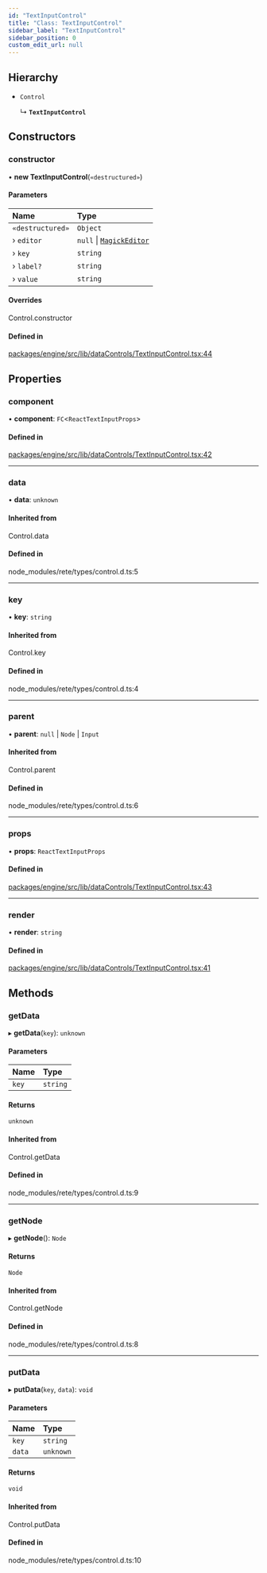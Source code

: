 ```yaml
---
id: "TextInputControl"
title: "Class: TextInputControl"
sidebar_label: "TextInputControl"
sidebar_position: 0
custom_edit_url: null
---
```


## Hierarchy

- `Control`

  ↳ **`TextInputControl`**

## Constructors

### constructor

• **new TextInputControl**(`«destructured»`)

#### Parameters

| Name | Type |
| :------ | :------ |
| `«destructured»` | `Object` |
| › `editor` | ``null`` \| [`MagickEditor`](MagickEditor.md) |
| › `key` | `string` |
| › `label?` | `string` |
| › `value` | `string` |

#### Overrides

Control.constructor

#### Defined in

[packages/engine/src/lib/dataControls/TextInputControl.tsx:44](https://github.com/Oneirocom/MagickML/blob/7e703a94/packages/engine/src/lib/dataControls/TextInputControl.tsx#L44)

## Properties

### component

• **component**: `FC`<`ReactTextInputProps`\>

#### Defined in

[packages/engine/src/lib/dataControls/TextInputControl.tsx:42](https://github.com/Oneirocom/MagickML/blob/7e703a94/packages/engine/src/lib/dataControls/TextInputControl.tsx#L42)

___

### data

• **data**: `unknown`

#### Inherited from

Control.data

#### Defined in

node_modules/rete/types/control.d.ts:5

___

### key

• **key**: `string`

#### Inherited from

Control.key

#### Defined in

node_modules/rete/types/control.d.ts:4

___

### parent

• **parent**: ``null`` \| `Node` \| `Input`

#### Inherited from

Control.parent

#### Defined in

node_modules/rete/types/control.d.ts:6

___

### props

• **props**: `ReactTextInputProps`

#### Defined in

[packages/engine/src/lib/dataControls/TextInputControl.tsx:43](https://github.com/Oneirocom/MagickML/blob/7e703a94/packages/engine/src/lib/dataControls/TextInputControl.tsx#L43)

___

### render

• **render**: `string`

#### Defined in

[packages/engine/src/lib/dataControls/TextInputControl.tsx:41](https://github.com/Oneirocom/MagickML/blob/7e703a94/packages/engine/src/lib/dataControls/TextInputControl.tsx#L41)

## Methods

### getData

▸ **getData**(`key`): `unknown`

#### Parameters

| Name | Type |
| :------ | :------ |
| `key` | `string` |

#### Returns

`unknown`

#### Inherited from

Control.getData

#### Defined in

node_modules/rete/types/control.d.ts:9

___

### getNode

▸ **getNode**(): `Node`

#### Returns

`Node`

#### Inherited from

Control.getNode

#### Defined in

node_modules/rete/types/control.d.ts:8

___

### putData

▸ **putData**(`key`, `data`): `void`

#### Parameters

| Name | Type |
| :------ | :------ |
| `key` | `string` |
| `data` | `unknown` |

#### Returns

`void`

#### Inherited from

Control.putData

#### Defined in

node_modules/rete/types/control.d.ts:10
